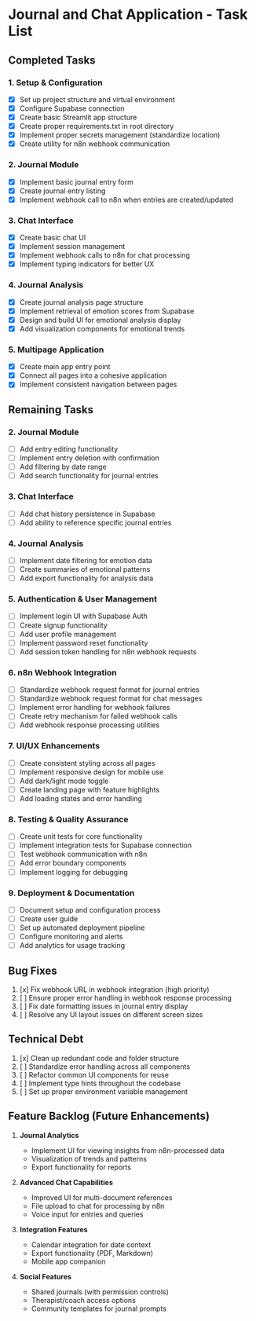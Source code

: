 # Journal and Chat Application - Task List

## Completed Tasks

### 1. Setup & Configuration
- [x] Set up project structure and virtual environment
- [x] Configure Supabase connection
- [x] Create basic Streamlit app structure
- [x] Create proper requirements.txt in root directory
- [x] Implement proper secrets management (standardize location)
- [x] Create utility for n8n webhook communication

### 2. Journal Module
- [x] Implement basic journal entry form
- [x] Create journal entry listing
- [x] Implement webhook call to n8n when entries are created/updated

### 3. Chat Interface
- [x] Create basic chat UI
- [x] Implement session management
- [x] Implement webhook calls to n8n for chat processing
- [x] Implement typing indicators for better UX

### 4. Journal Analysis
- [x] Create journal analysis page structure
- [x] Implement retrieval of emotion scores from Supabase
- [x] Design and build UI for emotional analysis display
- [x] Add visualization components for emotional trends

### 5. Multipage Application
- [x] Create main app entry point
- [x] Connect all pages into a cohesive application
- [x] Implement consistent navigation between pages

## Remaining Tasks

### 2. Journal Module
- [ ] Add entry editing functionality
- [ ] Implement entry deletion with confirmation
- [ ] Add filtering by date range
- [ ] Add search functionality for journal entries

### 3. Chat Interface
- [ ] Add chat history persistence in Supabase
- [ ] Add ability to reference specific journal entries

### 4. Journal Analysis
- [ ] Implement date filtering for emotion data
- [ ] Create summaries of emotional patterns
- [ ] Add export functionality for analysis data

### 5. Authentication & User Management
- [ ] Implement login UI with Supabase Auth
- [ ] Create signup functionality
- [ ] Add user profile management
- [ ] Implement password reset functionality
- [ ] Add session token handling for n8n webhook requests

### 6. n8n Webhook Integration
- [ ] Standardize webhook request format for journal entries
- [ ] Standardize webhook request format for chat messages
- [ ] Implement error handling for webhook failures
- [ ] Create retry mechanism for failed webhook calls
- [ ] Add webhook response processing utilities

### 7. UI/UX Enhancements
- [ ] Create consistent styling across all pages
- [ ] Implement responsive design for mobile use
- [ ] Add dark/light mode toggle
- [ ] Create landing page with feature highlights
- [ ] Add loading states and error handling

### 8. Testing & Quality Assurance
- [ ] Create unit tests for core functionality
- [ ] Implement integration tests for Supabase connection
- [ ] Test webhook communication with n8n
- [ ] Add error boundary components
- [ ] Implement logging for debugging

### 9. Deployment & Documentation
- [ ] Document setup and configuration process
- [ ] Create user guide
- [ ] Set up automated deployment pipeline
- [ ] Configure monitoring and alerts
- [ ] Add analytics for usage tracking

## Bug Fixes

1. [x] Fix webhook URL in webhook integration (high priority)
2. [ ] Ensure proper error handling in webhook response processing
3. [ ] Fix date formatting issues in journal entry display
4. [ ] Resolve any UI layout issues on different screen sizes

## Technical Debt

1. [x] Clean up redundant code and folder structure
2. [ ] Standardize error handling across all components
3. [ ] Refactor common UI components for reuse
4. [ ] Implement type hints throughout the codebase
5. [ ] Set up proper environment variable management

## Feature Backlog (Future Enhancements)

1. **Journal Analytics**
   - Implement UI for viewing insights from n8n-processed data
   - Visualization of trends and patterns
   - Export functionality for reports

2. **Advanced Chat Capabilities**
   - Improved UI for multi-document references
   - File upload to chat for processing by n8n
   - Voice input for entries and queries

3. **Integration Features**
   - Calendar integration for date context
   - Export functionality (PDF, Markdown)
   - Mobile app companion

4. **Social Features**
   - Shared journals (with permission controls)
   - Therapist/coach access options
   - Community templates for journal prompts